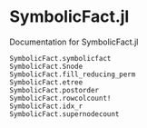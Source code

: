 # SymbolicFact.jl

Documentation for SymbolicFact.jl

```@docs
SymbolicFact.symbolicfact
SymbolicFact.Snode
SymbolicFact.fill_reducing_perm
SymbolicFact.etree
SymbolicFact.postorder
SymbolicFact.rowcolcount!
SymbolicFact.idx_r
SymbolicFact.supernodecount
```
